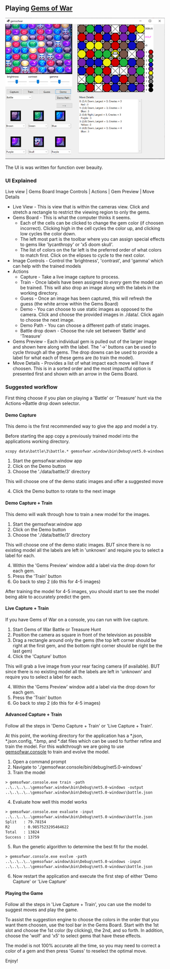 ## Playing [Gems of War](https://gemsofwar.com/)

![game play](https://github.com/speedyjeff/gemsofwar/blob/master/images/winapp.png)

The UI is was written for function over beauity.  

### UI Explained

Live view | Gems Board
Image Controls |
Actions |
Gem Preview | Move Details

 - Live View - This is view that is within the cameras view. Click and stretch a rectangle to restrict the viewing region to only the gems.
 - Gems Board - This is what the computer thinks it seems.
   - Each of the cells can be clicked to change the gem color (if choosen incorrect).  Clicking high in the cell cycles the color up, and clicking low cycles the color down.
   - The left most part is the toolbar where you can assign special effects to gems like 'lycanthropy' or 'x5 doom skull'.
   - The list of colors on the far left is the preferred order of what colors to match first.  Click on the elipses to cycle to the next color.
 - Image Controls - Control the 'brightness', 'contrast', and 'gamma' which can help with the trained models
 - Actions
   - Capture - Take a live image capture to process.
   - Train - Once labels have been assigned to _every_ gem the model can be trained.  This will also drop an image along with the labels in the working directory.
   - Guess - Once an image has been captured, this will refresh the guess (the white arrow within the Gems Board)
   - Demo - You can choose to use static images as opposed to the camera.  Click and choose the provided images in ./data/.  Click again to choose the next image.
   - Demo Path - You can choose a different path of static images.
   - Battle drop down - Choose the rule set between 'Battle' and 'Treasure'
 - Gems Preview - Each individual gem is pulled out of the larger image and shown here along with the label.  The '->' buttons can be used to cycle through all the gems.  The drop downs can be used to provide a label for what each of these gems are (to train the model).
 - Move Details - Provides a list of what impact each move will have if choosen.  This is in a sorted order and the most impactful option is presented first and shown with an arrow in the Gems Board.

### Suggested workflow

First thing choose if you plan on playing a 'Battle' or 'Treasure' hunt via the Actions->Battle drop down selector.

#### Demo Capture

This demo is the first recommended way to give the app and model a try.

Before starting the app copy a previously trained model into the applications working directory.

```
xcopy data\battle\3\battle.* gemsofwar.window\bin\Debug\net5.0-windows
```

1. Start the gemsofwar.window app
2. Click on the Demo button
3. Choose the './data/battle/3' directory

This will choose one of the demo static images and offer a suggested move

4. Click the Demo button to rotate to the next image

#### Demo Capture + Train

This demo will walk through how to train a new model for the images.

1. Start the gemsofwar.window app
2. Click on the Demo button
3. Choose the './data/battle/3' directory

This will choose one of the demo static images.  BUT since there is no existing model all the labels are left in 'unknown' and require you to select a label for each.

4. Within the 'Gems Preview' window add a label via the drop down for each gem.
5. Press the 'Train' button
6. Go back to step 2 (do this for 4-5 images)

After training the model for 4-5 images, you should start to see the model being able to accurately predict the gem.

#### Live Capture + Train

If you have Gems of War on a console, you can run with live capture.

1. Start Gems of War Battle or Treasure Hunt
2. Position the camera as square in front of the television as possible
3. Drag a rectangle around only the gems (the top left corner should be right at the first gem, and the bottom right corner should be right be the last gem)
4. Click the 'Capture' button

This will grab a live image from your rear facing camera (if available).  BUT since there is no existing model all the labels are left in 'unknown' and require you to select a label for each.

4. Within the 'Gems Preview' window add a label via the drop down for each gem.
5. Press the 'Train' button
6. Go back to step 2 (do this for 4-5 images)

#### Advanced Capture + Train

Follow all the steps in 'Demo Capture + Train' or 'Live Capture + Train'.

At this point, the working directory for the application has a *.json, *.json.config, *.bmp, and *.dat files which can be used to further refine and train the model.  For this walkthrough we are going to use [gemsofwar.console](https://github.com/speedyjeff/gemsofwar/blob/master/gemsofwar.console/readme.md) to train and evolve the model.

1. Open a command prompt
2. Navigate to './gemsofwar.console/bin/debug/net5.0-windows'
3. Train the model

```
> gemsofwar.console.exe train -path ..\..\..\..\gemsofwar.window\bin\Debug\net5.0-windows -output ..\..\..\..\gemsofwar.window\bin\Debug\net5.0-windows\battle.json
```

4. Evaluate how well this model works

```
> gemsofwar.console.exe evaluate -input ..\..\..\..\gemsofwar.window\bin\Debug\net5.0-windows\battle.json
Split   : 79.78154
R2      : 0.9857523295464622
Total   : 13824
Success : 13759
```

5. Run the genetic algorithm to determine the best fit for the model.

```
> gemsofwar.console.exe evolve -path ..\..\..\..\gemsofwar.window\bin\Debug\net5.0-windows -input ..\..\..\..\gemsofwar.window\bin\Debug\net5.0-windows\battle.json
```

6. Now restart the application and execute the first step of either 'Demo Capture' or 'Live Capture'

#### Playing the Game

Follow all the steps in 'Live Capture + Train', you can use the model to suggest moves and play the game.

To assist the suggestion engine to choose the colors in the order that you want them choosen, use the tool bar in the Gems Board.  Start with the 1st slot and choose the 1st color (by clicking), the 2nd, and so forth.  In addition, choose the 'wolf' and 'x5' to select gems that have these effects.

The model is not 100% accurate all the time, so you may need to correct a color of a gem and then press 'Guess' to reselect the optimal move.

Enjoy!

